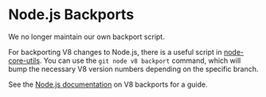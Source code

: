 # Node.js Backports

We no longer maintain our own backport script.

For backporting V8 changes to Node.js, there is a useful script in
[node-core-utils][1]. You can use the `git node v8 backport` command, which will
bump the necessary V8 version numbers depending on the specific branch.

See the [Node.js documentation][2] on V8 backports for a guide.

[1]: https://github.com/nodejs/node-core-utils
[2]: https://github.com/nodejs/node/blob/queen/doc/guides/maintaining-V8.md
